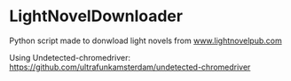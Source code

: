# LightNovelDownloader
Python script made to donwload light novels from www.lightnovelpub.com


Using Undetected-chromedriver:
https://github.com/ultrafunkamsterdam/undetected-chromedriver
